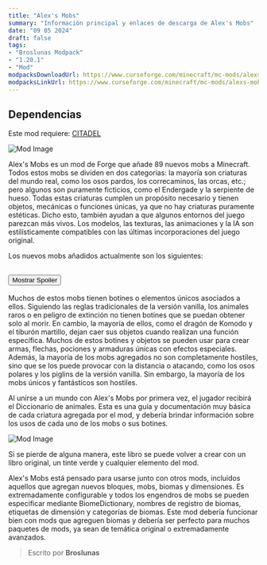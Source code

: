 ```yaml
---
title: "Alex's Mobs"
summary: "Información principal y enlaces de descarga de Alex's Mobs"
date: "09 05 2024"
draft: false
tags:
- "Broslunas Modpack"
- "1.20.1"
- "Mod"
modpacksDownloadUrl: https://www.curseforge.com/minecraft/mc-mods/alexs-mobs/files/all?page=1&pageSize=20&version=1.20.1&gameVersionTypeId=1
modpacksLinkUrl: https://www.curseforge.com/minecraft/mc-mods/alexs-mobs
---
```

## Dependencias
Este mod requiere: [CITADEL](https://www.curseforge.com/minecraft/mc-mods/citadel/files/all?page=1&pageSize=20&version=1.20.1&gameVersionTypeId=1)

<img src="https://assets.broslunas.com/minecraft/mods/alex-mobs/alex-mobs.png" alt="Mod Image">

Alex's Mobs es un mod de Forge que añade 89 nuevos mobs a Minecraft. Todos estos mobs se dividen en dos categorías: la mayoría son criaturas del mundo real, como los osos pardos, los correcaminos, las orcas, etc.; pero algunos son puramente ficticios, como el Endergade y la serpiente de hueso. Todas estas criaturas cumplen un propósito necesario y tienen objetos, mecánicas o funciones únicas, ya que no hay criaturas puramente estéticas. Dicho esto, también ayudan a que algunos entornos del juego parezcan más vivos. Los modelos, las texturas, las animaciones y la IA son estilísticamente compatibles con las últimas incorporaciones del juego original.

Los nuevos mobs añadidos actualmente son los siguientes:

<h2><button id="spoilerButton">Mostrar Spoiler</button></h2>
<div id="spoilerContent" class="spoiler-content">
En la versión 1.0.0:

    Oso pardo
    Correcaminos
    Serpiente de hueso
    Gacela
    Cocodrilo
    Mosca
    Colibrí
    Orca
    Pájaro sol
    Gorila
    Mosquito carmesí
    Serpiente de cascabel
    Endergrade
    Tiburón martillo
    Langosta
    Dragón de Komodo
    Mono capuchino
    Ciempiés de cueva

En la versión 1.1.0:

    Sapo deformado
    Alce

En la versión 1.2.0:

    Mimicube
    Mapache
    Pez gota

En la versión 1.3.0:

    Foca
    Cucaracha
    Picozapato

En la versión 1.4.0:

    Elefante
    Buitre alma

En la versión 1.5.0:

    Leopardo de las nieves
    Espectro
    Cuervo

En la versión 1.6.0:

    Tortuga caimán
    Mungus
    Camarón mantis

En la versión 1.7.0 (actualización Mighty Monsters):

    Guster
    Mosco deformado
    Straddler
    Stradpole

En la versión 1.8.0 (actualización Down Under):

    Emu
    Platypus
    Dropbear
    Tasmanian Devil
    Kangaroo

En la versión 1.9.0 (actualización Big and Small):

    Cachalote
    Hormiga cortadora de hojas
    Enderiófago

En la versión 1.10.0 (actualización Feroz depredadores)

    Águila calva
    Tigre
    Halcón tarántula
    En la versión 1.11.0
    Gusano del vacío
    Tiburón con volantes
    Pulpo imitador
    En la versión 1.12.0
    Gaviota

En la versión 1.13.0 (actualización Bygone Beasts)

    Froststalker
    Tusklin
    Laviathan
    Cosmaw

En la versión 1.14.0 (actualización Come to Brazil)

    Tucán
    Lobo de crin
    Anaconda
    Oso hormiguero

En la versión 1.15.0 (actualización Caves and Cliffs):

    Rodillo rocoso
    Flutter
    Mono gelada

En la versión 1.16.0 (actualización atmosférica):

    Jerboa
    Tortuga acuática
    Medusa peine
    Bacalao cósmico

En la versión 1.17.0 (actualización de favoritos de los fans):

    Bunfungus
    Bisonte
    Calamar gigante

En la versión 1.18.0 (actualización de negocios de peces):

    Pez cachorrito de agujero del diablo
    Bagre
    Pez volador
    Skelewag

En la versión 1.19.0 (actualización de Wilder):

    Rana de lluvia
    Potoo
    Saltarín del fango
    Rinoceronte
    Petauro del azúcar

En la versión 1.20.0 (actualización muy aterradora):

    Farseer
    Skreecher
    Underminer
    Murmur

En la versión 1.21.0 (actualización de Forest Friends):

    Zorrillo
    Babosa banana
    Arrendajo azul

En la versión 1.22.0 (actualización de agua dulce):

    Caimán
    Triops
</div>

Muchos de estos mobs tienen botines o elementos únicos asociados a ellos. Siguiendo las reglas tradicionales de la versión vanilla, los animales raros o en peligro de extinción no tienen botines que se puedan obtener solo al morir. En cambio, la mayoría de ellos, como el dragón de Komodo y el tiburón martillo, dejan caer sus objetos cuando realizan una función específica. Muchos de estos botines y objetos se pueden usar para crear armas, flechas, pociones y armaduras únicas con efectos especiales. Además, la mayoría de los mobs agregados no son completamente hostiles, sino que se los puede provocar con la distancia o atacando, como los osos polares y los piglins de la versión vanilla. Sin embargo, la mayoría de los mobs únicos y fantásticos son hostiles.

Al unirse a un mundo con Alex's Mobs por primera vez, el jugador recibirá el Diccionario de animales. Esta es una guía y documentación muy básica de cada criatura agregada por el mod, y debería brindar información sobre los usos de cada uno de los mobs o sus botines.

<img src="https://assets.broslunas.com/minecraft/mods/alex-mobs/diccionario.png" alt="Mod Image">

Si se pierde de alguna manera, este libro se puede volver a crear con un libro original, un tinte verde y cualquier elemento del mod.

Alex's Mobs está pensado para usarse junto con otros mods, incluidos aquellos que agregan nuevos bloques, mobs, biomas y dimensiones. Es extremadamente configurable y todos los engendros de mobs se pueden especificar mediante BiomeDictionary, nombres de registro de biomas, etiquetas de dimensión y categorías de biomas. Este mod debería funcionar bien con mods que agreguen biomas y debería ser perfecto para muchos paquetes de mods, ya sean de temática original o extremadamente avanzados.

> Escrito por **Broslunas**

<style>
    .spoiler-container {
    margin: 20px;
    padding: 10px;
    border: 1px solid #ccc;
    width: 300px;
}

.spoiler-content {
    display: none; /* Ocultar el contenido por defecto */
    margin-top: 10px;
    padding: 10px;
    border: 1px solid #5d5c5c;
    background-color: #464646;
}

</style>

<script>
    document.getElementById('spoilerButton').addEventListener('click', function() {
    const spoilerContent = document.getElementById('spoilerContent');
    if (spoilerContent.style.display === 'none' || spoilerContent.style.display === '') {
        spoilerContent.style.display = 'block';
        this.textContent = 'Ocultar Spoiler';
    } else {
        spoilerContent.style.display = 'none';
        this.textContent = 'Mostrar Spoiler';
    }
});
</script>